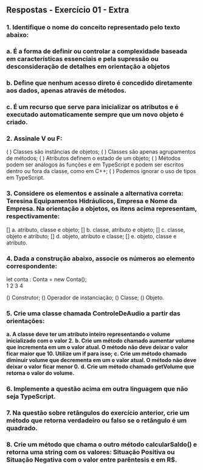 ## Respostas - Exercício 01 - Extra

### 1. Identifique o nome do conceito representado pelo texto abaixo:
### a. É a forma de definir ou controlar a complexidade baseada em características essenciais e pela supressão ou desconsideração de detalhes em orientação a objetos 

### b. Define  que  nenhum  acesso  direto  é  concedido  diretamente  aos  dados, apenas através de métodos. 

### c. É um recurso que serve para inicializar os atributos e é executado automaticamente sempre que um novo objeto é criado.

### 2. Assinale V ou F:

(  ) Classes são instâncias de objetos;
(  ) Classes são apenas agrupamentos de métodos;
(  ) Atributos definem o estado de um objeto;
(  ) Métodos podem ser análogos às funções e em TypeScript e podem ser escritos dentro ou fora da classe, como em C++;
(  ) Podemos ignorar o uso de tipos em TypeScript.

### 3. Considere os elementos e assinale a alternativa correta: Teresina Equipamentos Hidráulicos, Empresa e Nome da Empresa. Na orientação a objetos, os itens acima representam, respectivamente: 

[] a. atributo, classe e objeto;
[] b. classe, atributo e objeto;
[] c. classe, objeto e atributo; 
[] d. objeto, atributo e classe;
[] e. objeto, classe e atributo.

### 4. Dada a construção abaixo, associe os números ao elemento correspondente:

let conta : Conta = new Conta();  
      1       2      3    4

() Construtor;
() Operador de instanciação;
() Classe;
() Objeto.

### 5. Crie uma classe chamada ControleDeAudio a partir das orientações:

**a. A classe deve ter um atributo inteiro representando o volume inicializado com o valor 2.** 
**b. Crie um método chamado aumentar volume que incrementa em um o valor atual. O método não deve deixar o valor ficar maior que 10. Utilize um if para isso;** 
**c. Crie um método chamado diminuir volume que decrementa em um o valor atual. O método não deve deixar o valor ficar menor 0.**
**d. Crie um método chamado getVolume que retorna o valor do volume.**

### 6. Implemente a questão acima em outra linguagem que não seja TypeScript. 

### 7. Na questão sobre retângulos do exercício anterior, crie um método que retorna verdadeiro ou falso se o retângulo é um quadrado. 

### 8. Crie um método que chama o outro método calcularSaldo() e retorna uma string com os valores: Situação Positiva ou Situação Negativa com o valor entre parêntesis e em R$. 
 
